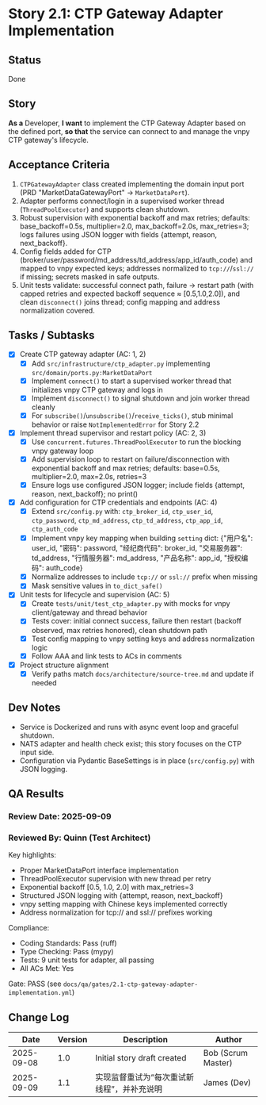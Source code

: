 # Story 2.1: CTP Gateway Adapter Implementation

## Status
Done

## Story
**As a** Developer,
**I want** to implement the CTP Gateway Adapter based on the defined port,
**so that** the service can connect to and manage the vnpy CTP gateway's lifecycle.

## Acceptance Criteria
1. `CTPGatewayAdapter` class created implementing the domain input port (PRD "MarketDataGatewayPort" → `MarketDataPort`).
2. Adapter performs connect/login in a supervised worker thread (`ThreadPoolExecutor`) and supports clean shutdown.
3. Robust supervision with exponential backoff and max retries; defaults: base_backoff=0.5s, multiplier=2.0, max_backoff=2.0s, max_retries=3; logs failures using JSON logger with fields {attempt, reason, next_backoff}.
4. Config fields added for CTP (broker/user/password/md_address/td_address/app_id/auth_code) and mapped to vnpy expected keys; addresses normalized to `tcp://`/`ssl://` if missing; secrets masked in safe outputs.
5. Unit tests validate: successful connect path, failure → restart path (with capped retries and expected backoff sequence ≈ [0.5,1.0,2.0]), and clean `disconnect()` joins thread; config mapping and address normalization covered.

## Tasks / Subtasks
- [x] Create CTP gateway adapter (AC: 1, 2)
  - [x] Add `src/infrastructure/ctp_adapter.py` implementing `src/domain/ports.py:MarketDataPort`
  - [x] Implement `connect()` to start a supervised worker thread that initializes vnpy CTP gateway and logs in
  - [x] Implement `disconnect()` to signal shutdown and join worker thread cleanly
  - [x] For `subscribe()`/`unsubscribe()`/`receive_ticks()`, stub minimal behavior or raise `NotImplementedError` for Story 2.2

- [x] Implement thread supervisor and restart policy (AC: 2, 3)
  - [x] Use `concurrent.futures.ThreadPoolExecutor` to run the blocking vnpy gateway loop
  - [x] Add supervision loop to restart on failure/disconnection with exponential backoff and max retries; defaults: base=0.5s, multiplier=2.0, max=2.0s, retries=3
  - [x] Ensure logs use configured JSON logger; include fields {attempt, reason, next_backoff}; no print()

- [x] Add configuration for CTP credentials and endpoints (AC: 4)
  - [x] Extend `src/config.py` with: `ctp_broker_id`, `ctp_user_id`, `ctp_password`, `ctp_md_address`, `ctp_td_address`, `ctp_app_id`, `ctp_auth_code`
  - [x] Implement vnpy key mapping when building `setting` dict: {"用户名": user_id, "密码": password, "经纪商代码": broker_id, "交易服务器": td_address, "行情服务器": md_address, "产品名称": app_id, "授权编码": auth_code}
  - [x] Normalize addresses to include `tcp://` or `ssl://` prefix when missing
  - [x] Mask sensitive values in `to_dict_safe()`

- [x] Unit tests for lifecycle and supervision (AC: 5)
  - [x] Create `tests/unit/test_ctp_adapter.py` with mocks for vnpy client/gateway and thread behavior
  - [x] Tests cover: initial connect success, failure then restart (backoff observed, max retries honored), clean shutdown path
  - [x] Test config mapping to vnpy setting keys and address normalization logic
  - [x] Follow AAA and link tests to ACs in comments

- [x] Project structure alignment
  - [x] Verify paths match `docs/architecture/source-tree.md` and update if needed

## Dev Notes
- Service is Dockerized and runs with async event loop and graceful shutdown.
- NATS adapter and health check exist; this story focuses on the CTP input side.
- Configuration via Pydantic BaseSettings is in place (`src/config.py`) with JSON logging.

## QA Results

### Review Date: 2025-09-09
### Reviewed By: Quinn (Test Architect)

Key highlights:
- Proper MarketDataPort interface implementation
- ThreadPoolExecutor supervision with new thread per retry
- Exponential backoff [0.5, 1.0, 2.0] with max_retries=3
- Structured JSON logging with {attempt, reason, next_backoff}
- vnpy setting mapping with Chinese keys implemented correctly
- Address normalization for tcp:// and ssl:// prefixes working

Compliance:
- Coding Standards: Pass (ruff)
- Type Checking: Pass (mypy)
- Tests: 9 unit tests for adapter, all passing
- All ACs Met: Yes

Gate: PASS (see `docs/qa/gates/2.1-ctp-gateway-adapter-implementation.yml`)

## Change Log
| Date | Version | Description | Author |
|------|---------|-------------|--------|
| 2025-09-08 | 1.0 | Initial story draft created | Bob (Scrum Master) |
| 2025-09-09 | 1.1 | 实现监督重试为“每次重试新线程”，并补充说明 | James (Dev) |
